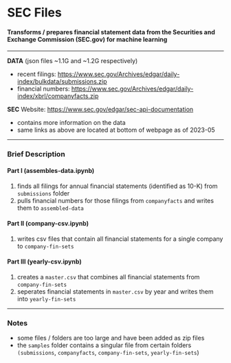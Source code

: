 # SEC Files
#### Transforms / prepares financial statement data from the Securities and Exchange Commission (SEC.gov) for machine learning
---

**DATA** (json files ~1.1G and ~1.2G respectively)
- recent filings: https://www.sec.gov/Archives/edgar/daily-index/bulkdata/submissions.zip      
- financial numbers: https://www.sec.gov/Archives/edgar/daily-index/xbrl/companyfacts.zip      

**SEC** Website: https://www.sec.gov/edgar/sec-api-documentation
- contains more information on the data
- same links as above are located at bottom of webpage as of 2023-05

---
### Brief Description
#### Part I (assembles-data.ipynb)
1. finds all filings for annual financial statements (identified as 10-K) from `submissions` folder
2. pulls financial numbers for those filings from `companyfacts` and writes them to `assembled-data` 

#### Part II (company-csv.ipynb)
1. writes csv files that contain all financial statements for a single company to `company-fin-sets`

#### Part III (yearly-csv.ipynb)
1. creates a `master.csv` that combines all financial statements from `company-fin-sets`
2. seperates financial statements in `master.csv` by year and writes them into `yearly-fin-sets`

---
### Notes
- some files / folders are too large and have been added as zip files
- the `samples` folder contains a singular file from certain folders `(submissions`, `companyfacts`, `company-fin-sets`, `yearly-fin-sets`)
